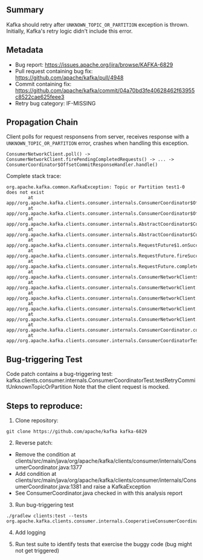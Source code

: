 ## Summary

Kafka should retry after `UNKNOWN_TOPIC_OR_PARTITION` exception is thrown. Initially, Kafka's retry logic didn't include this error.

## Metadata

* Bug report: https://issues.apache.org/jira/browse/KAFKA-6829
* Pull request containing bug fix: https://github.com/apache/kafka/pull/4948
* Commit containing fix: https://github.com/apache/kafka/commit/04a70bd3fe40628462f63955c8522cae625feee3
* Retry bug category: IF-MISSING

## Propagation Chain

Client polls for request responsens from server, receives response with a `UNKNOWN_TOPIC_OR_PARTITION` error, crashes when handling this exception.
```
ConsumerNetworkClient.poll() -> ConsumerNetworkClient.firePendingCompletedRequests() -> ... -> ConsumerCoordinator$OffsetCommitResponseHandler.handle()
```

Complete stack trace:
```
org.apache.kafka.common.KafkaException: Topic or Partition test1-0 does not exist                                                                                                                                                                   
        at app//org.apache.kafka.clients.consumer.internals.ConsumerCoordinator$OffsetCommitResponseHandler.handle(ConsumerCoordinator.java:1383)                                                                                                       
        at app//org.apache.kafka.clients.consumer.internals.ConsumerCoordinator$OffsetCommitResponseHandler.handle(ConsumerCoordinator.java:1336)                                                                                                       
        at app//org.apache.kafka.clients.consumer.internals.AbstractCoordinator$CoordinatorResponseHandler.onSuccess(AbstractCoordinator.java:1260)                                                                                                     
        at app//org.apache.kafka.clients.consumer.internals.AbstractCoordinator$CoordinatorResponseHandler.onSuccess(AbstractCoordinator.java:1235)                                                                                                     
        at app//org.apache.kafka.clients.consumer.internals.RequestFuture$1.onSuccess(RequestFuture.java:206)                                                                                                                                           
        at app//org.apache.kafka.clients.consumer.internals.RequestFuture.fireSuccess(RequestFuture.java:169)                                                                                                                                           
        at app//org.apache.kafka.clients.consumer.internals.RequestFuture.complete(RequestFuture.java:129)                                                                                                                                              
        at app//org.apache.kafka.clients.consumer.internals.ConsumerNetworkClient$RequestFutureCompletionHandler.fireCompletion(ConsumerNetworkClient.java:617)                                                                                         
        at app//org.apache.kafka.clients.consumer.internals.ConsumerNetworkClient.firePendingCompletedRequests(ConsumerNetworkClient.java:427)                                                                                                          
        at app//org.apache.kafka.clients.consumer.internals.ConsumerNetworkClient.poll(ConsumerNetworkClient.java:312)                                                                                                                                  
        at app//org.apache.kafka.clients.consumer.internals.ConsumerNetworkClient.poll(ConsumerNetworkClient.java:230)                                                                                                                                  
        at app//org.apache.kafka.clients.consumer.internals.ConsumerNetworkClient.poll(ConsumerNetworkClient.java:214)                                                                                                                                  
        at app//org.apache.kafka.clients.consumer.internals.ConsumerCoordinator.commitOffsetsSync(ConsumerCoordinator.java:1169)                                                                                                                        
        at app//org.apache.kafka.clients.consumer.internals.ConsumerCoordinatorTest.testRetryCommitUnknownTopicOrPartition(ConsumerCoordinatorTest.java:2574)
```

## Bug-triggering Test

Code patch contains a bug-triggering test: kafka.clients.consumer.internals.ConsumerCoordinatorTest.testRetryCommitUnknownTopicOrPartition
Note that the client request is mocked.

## Steps to reproduce:

1. Clone repository:
```
git clone https://github.com/apache/kafka kafka-6829
```

2. Reverse patch:
* Remove the condition at clients/src/main/java/org/apache/kafka/clients/consumer/internals/ConsumerCoordinator.java:1377
* Add condition at clients/src/main/java/org/apache/kafka/clients/consumer/internals/ConsumerCoordinator.java:1381 and raise a KafkaException
* See ConsumerCoordinator.java checked in with this analysis report

3. Run bug-triggering test
```
./gradlew clients:test --tests org.apache.kafka.clients.consumer.internals.CooperativeConsumerCoordinatorTest.testRetryCommitUnknownTopicOrPartition
```

4. Add logging 

5. Run test suite to identify tests that exercise the buggy code (bug might not get triggered) 
